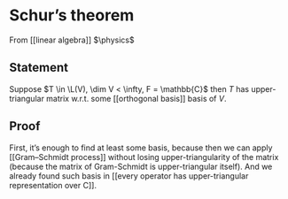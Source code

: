 # Schur’s theorem
From [[linear algebra]]
$\physics$
## Statement
Suppose $T \in \L(V), \dim V < \infty, F = \mathbb{C}$ then $T$ has upper-triangular matrix w.r.t. some [[orthogonal basis]] basis of $V$.

## Proof
First, it’s enough to find at least some basis, because then we can apply [[Gram–Schmidt process]] without losing upper-triangularity of the matrix (because the matrix of Gram-Schmidt is upper-triangular itself). And we already found such basis in [[every operator has upper-triangular representation over C]].
